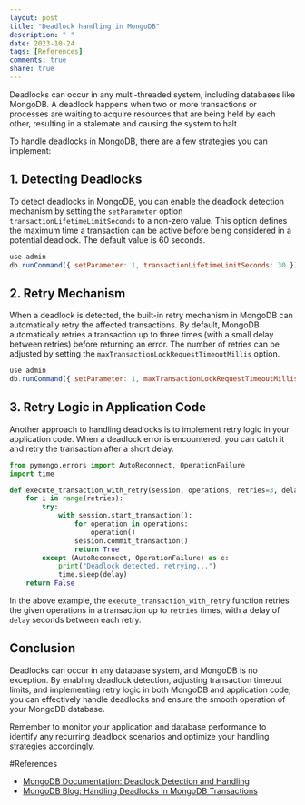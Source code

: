 ```yaml
---
layout: post
title: "Deadlock handling in MongoDB"
description: " "
date: 2023-10-24
tags: [References]
comments: true
share: true
---
```


Deadlocks can occur in any multi-threaded system, including databases like MongoDB. A deadlock happens when two or more transactions or processes are waiting to acquire resources that are being held by each other, resulting in a stalemate and causing the system to halt.

To handle deadlocks in MongoDB, there are a few strategies you can implement:

## 1. Detecting Deadlocks

To detect deadlocks in MongoDB, you can enable the deadlock detection mechanism by setting the `setParameter` option `transactionLifetimeLimitSeconds` to a non-zero value. This option defines the maximum time a transaction can be active before being considered in a potential deadlock. The default value is 60 seconds.

```javascript
use admin
db.runCommand({ setParameter: 1, transactionLifetimeLimitSeconds: 30 })
```

## 2. Retry Mechanism

When a deadlock is detected, the built-in retry mechanism in MongoDB can automatically retry the affected transactions. By default, MongoDB automatically retries a transaction up to three times (with a small delay between retries) before returning an error. The number of retries can be adjusted by setting the `maxTransactionLockRequestTimeoutMillis` option.

```javascript
use admin
db.runCommand({ setParameter: 1, maxTransactionLockRequestTimeoutMillis: 60000 })
```

## 3. Retry Logic in Application Code

Another approach to handling deadlocks is to implement retry logic in your application code. When a deadlock error is encountered, you can catch it and retry the transaction after a short delay.

```python
from pymongo.errors import AutoReconnect, OperationFailure
import time

def execute_transaction_with_retry(session, operations, retries=3, delay=1):
    for i in range(retries):
        try:
            with session.start_transaction():
                for operation in operations:
                    operation()
                session.commit_transaction()
                return True
        except (AutoReconnect, OperationFailure) as e:
            print("Deadlock detected, retrying...")
            time.sleep(delay)
    return False
```

In the above example, the `execute_transaction_with_retry` function retries the given operations in a transaction up to `retries` times, with a delay of `delay` seconds between each retry.

## Conclusion

Deadlocks can occur in any database system, and MongoDB is no exception. By enabling deadlock detection, adjusting transaction timeout limits, and implementing retry logic in both MongoDB and application code, you can effectively handle deadlocks and ensure the smooth operation of your MongoDB database.

Remember to monitor your application and database performance to identify any recurring deadlock scenarios and optimize your handling strategies accordingly.

#References

- [MongoDB Documentation: Deadlock Detection and Handling](https://docs.mongodb.com/manual/core/deadlock-detection/)
- [MongoDB Blog: Handling Deadlocks in MongoDB Transactions](https://www.mongodb.com/blog/post/handling-deadlocks-in-mongodb-transactions)
